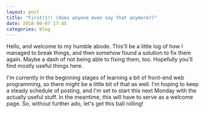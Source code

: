 ```yaml
---
layout: post
title: "First!1!! (does anyone even say that anymore?)"
date: 2018-06-07 17:45
categories: blog
---
```


Hello, and welcome to my humble abode. This'll be a little log of how I managed to break things, and then somehow found a solution to fix them again. Maybe a dash of not being able to fixing them, too. Hopefully you'll find mostly useful things here. 

I'm currently in the beginning stages of learning a bit of front-end web programming, so there might be a little bit of that as well. I'm hoping to keep a steady schedule of posting, and I'm set to start this next Monday with the actually useful stuff. In the meantime, this will have to serve as a welcome page. So, without further ado, let's get this ball rolling!


